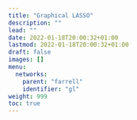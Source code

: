 ```yaml
---
title: "Graphical LASSO"
description: ""
lead: ""
date: 2022-01-18T20:00:32+01:00
lastmod: 2022-01-18T20:00:32+01:00
draft: false
images: []
menu:
  networks:
    parent: "farrell"
    identifier: "gl"
weight: 999
toc: true
---
```

